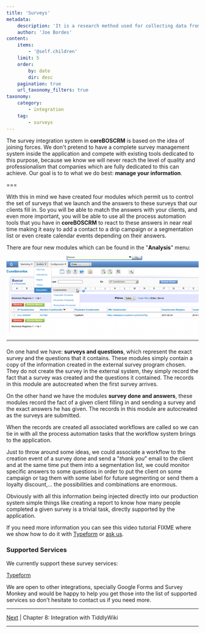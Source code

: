 ```yaml
---
title: 'Surveys'
metadata:
    description: 'It is a research method used for collecting data from a predefined group of respondents to gain information and insights into various topics of interest.'
    author: 'Joe Bordes'
content:
    items:
        - '@self.children'
    limit: 5
    order:
        by: date
        dir: desc
    pagination: true
    url_taxonomy_filters: true
taxonomy:
    category:
        - integration
    tag:
        - surveys
---
```


The survey integration system in **coreBOSCRM** is based on the idea of joining forces. We don't pretend to have a complete survey management system inside the application and compete with existing tools dedicated to this purpose, because we know we will never reach the level of quality and professionalism that companies which are fully dedicated to this can achieve. Our goal is to to what we do best: **manage your information**.

===

With this in mind we have created four modules which permit us to control the set of surveys that we launch and the answers to these surveys that our clients fill in. So you will be able to match the answers with your clients, and even more important, you will be able to use all the process automation tools that you have in **coreBOSCRM** to react to these answers in near real time making it easy to add a contact to a drip campaign or a segmentation list or even create calendar events depending on their answers.

There are four new modules which can be found in the "**Analysis**" menu:

![](cbcrm_survey_menu.png?width=100%)

On one hand we have: **surveys and questions**, which represent the exact survey and the questions that it contains. These modules simply contain a copy of the information created in the external survey program chosen. They do not create the survey in the external system, they simply record the fact that a survey was created and the questions it contained. The records in this module are autocreated when the first survey arrives.

On the other hand we have the modules **survey done and answers**, these modules record the fact of a given client filling in and sending a survey and the exact answers he has given. The records in this module are autocreated as the surveys are submitted.

When the records are created all associated workflows are called so we can tie in with all the process automation tasks that the workflow system brings to the application.

Just to throw around some ideas, we could associate a workflow to the creation event of a survey done and send a "*thank you*" email to the client and at the same time put them into a segmentation list, we could monitor specific answers to some questions in order to put the client on some campaign or tag them with some label for future segmenting or send them a loyalty discount,... the possibilities and combinations are enormous.

Obviously with all this information being injected directly into our production system simple things like creating a report to know how many people completed a given survey is a trivial task, directly supported by the application.

If you need more information you can see this video tutorial FIXME where we show how to do it with [Typeform](http://www.typeform.com/) or [ask us](http://coreboscrm.tsolucio.com/page/contacto).

### Supported Services

We currently support these survey services:

[Typeform](../09.typeform)

<div class="notices yellow">
We are open to other integrations, specially Google Forms and Survey Monkey and would be happy to help you get those into the list of supported services so don't hesitate to contact us if you need more.
</div>

------------------------------------------------------------------------

[Next](../08.tiddlywiki) | Chapter 8: Integration with TiddlyWiki

------------------------------------------------------------------------